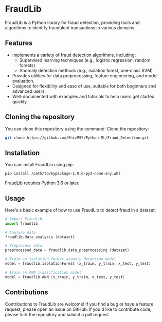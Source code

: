 # FraudLib
FraudLib is a Python library for fraud detection, providing tools and algorithms to identify fraudulent transactions in various domains.

## Features
- Implements a variety of fraud detection algorithms, including:
  - Supervised learning techniques (e.g., logistic regression, random forests)
  - Anomaly detection methods (e.g., isolation forest, one-class SVM)
- Provides utilities for data preprocessing, feature engineering, and model evaluation.
- Designed for flexibility and ease of use, suitable for both beginners and advanced users.
- Well-documented with examples and tutorials to help users get started quickly.

## Cloning the repository
You can clone this repository using the command:
Clone the repository:
   ```bash
   git clone https://github.com/ShivM99/Python-ML/Fraud_Detection.git
   ```

## Installation
You can install FraudLib using pip:
  ```bash
  pip install /path/to/mypackage-1.0.0-py3-none-any.whl
  ```

FraudLib requires Python 3.6 or later.

## Usage
Here's a basic example of how to use FraudLib to detect fraud in a dataset:

```python
# Import FraudLib
import fraudlib

# Analyse data
fraudlib.data_analysis (dataset)

# Preprocess data
preprocessed_data = fraudlib.data_preprocessing (dataset)

# Train an isolation forest anomaly detection model
model = fraudlib.isolationForest (x_train, y_train, x_test, y_test)

# Train an ANN classification model
model = fraudlib.ANN (x_train, y_train, x_test, y_test)
```

## Contributions
Contributions to FraudLib are welcome! If you find a bug or have a feature request, please open an issue on GitHub. If you'd like to contribute code, please fork the repository and submit a pull request.